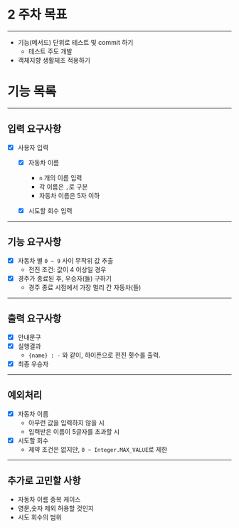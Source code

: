 # 2 주차 목표

---

- 기능(메서드) 단위로 테스트 및 commit 하기
    - 테스트 주도 개발
- 객체지향 생활체조 적용하기

# 기능 목록

---

## 입력 요구사항

- [X] 사용자 입력
    - [X] 자동차 이름
        - `n` 개의 이름 입력
        - 각 이름은 `,`로 구분
        - 자동차 이름은 5자 이하

    - [X] 시도할 회수 입력

 ---

## 기능 요구사항

- [X] 자동차 별 `0 ~ 9` 사이 무작위 값 추출
    - 전진 조건: 값이 4 이상일 경우
- [X] 경주가 종료된 후, 우승자(들) 구하기
    - 경주 종료 시점에서 가장 멀리 간 자동차(들)

---

## 출력 요구사항

- [X] 안내문구
- [X] 실행결과
    - `{name} : -` 와 같이, 하이픈으로 전진 횟수를 출력.
- [X] 최종 우승자

---

## 예외처리

- [X] 자동차 이름
    - 아무런 값을 입력하지 않을 시
    - 입력받은 이름이 5글자를 초과할 시
- [X] 시도할 회수
    - 제약 조건은 없지만, `0 ~ Integer.MAX_VALUE`로 제한

---

## 추가로 고민할 사항

- 자동차 이름 중복 케이스
- 영문,숫자 제외 허용할 것인지
- 시도 회수의 범위
